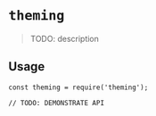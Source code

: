 # `theming`

> TODO: description

## Usage

```
const theming = require('theming');

// TODO: DEMONSTRATE API
```
